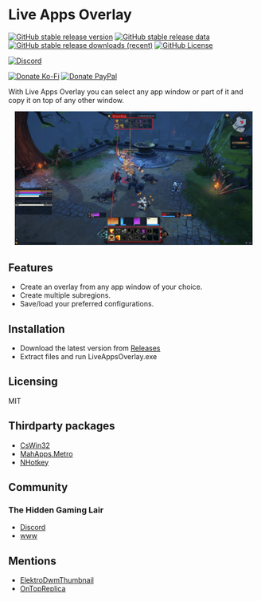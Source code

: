 # Live Apps Overlay

[![GitHub stable release version](https://img.shields.io/github/v/release/josdemmers/LiveAppsOverlay?filter=v1*&logo=github&label=Stable)](https://github.com/josdemmers/LiveAppsOverlay/releases)
[![GitHub stable release data](https://img.shields.io/github/release-date/josdemmers/LiveAppsOverlay?logo=github&label=Released)](https://github.com/josdemmers/LiveAppsOverlay/releases)
[![GitHub stable release downloads (recent)](https://img.shields.io/github/downloads/josdemmers/LiveAppsOverlay/total?logo=github&label=Downloads%20(Recent))](https://github.com/josdemmers/LiveAppsOverlay/releases)
[![GitHub License](https://img.shields.io/github/license/josdemmers/LiveAppsOverlay?logo=github)](https://github.com/josdemmers/LiveAppsOverlay/blob/master/LICENSE)

[![Discord](https://img.shields.io/discord/320539672663031818?logo=discord&logoColor=white&label=Discord)](https://th.gl/discord)

[![Donate Ko-Fi](https://img.shields.io/badge/Ko--Fi-donate-red?logo=kofi)](https://ko-fi.com/H2H1H5GCR)
[![Donate PayPal](https://img.shields.io/badge/PayPal.me-donate-blue?logo=paypal)](https://paypal.me/josdemmers)

With Live Apps Overlay you can select any app window or part of it and copy it on top of any other window.

<div align="center">
<img alt="" title="Ingame overlay" src="./readme/readme-top.png" width="95%"/>
</div>

## Features

- Create an overlay from any app window of your choice.
- Create multiple subregions.
- Save/load your preferred configurations.

## Installation

- Download the latest version from [Releases](https://github.com/josdemmers/LiveAppsOverlay/releases)
- Extract files and run LiveAppsOverlay.exe

## Licensing

MIT

## Thirdparty packages

- [CsWin32](https://github.com/microsoft/CsWin32)
- [MahApps.Metro](https://github.com/MahApps/MahApps.Metro)
- [NHotkey](https://github.com/thomaslevesque/NHotkey)

## Community

### The Hidden Gaming Lair

- [Discord](https://th.gl/discord)
- [www](https://www.th.gl/)

## Mentions

- [ElektroDwmThumbnail](https://github.com/ElektroStudios/DWM-Desktop-Window-Manager-Thumbnail-User-Control-for-.NET)
- [OnTopReplica](https://github.com/LorenzCK/OnTopReplica)
